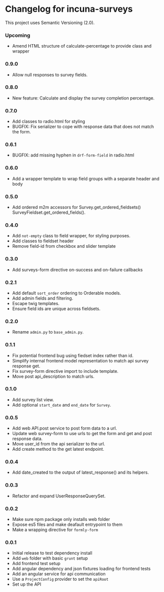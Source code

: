 # Changelog for incuna-surveys

This project uses Semantic Versioning (2.0).

### Upcoming
* Amend HTML structure of calculate-percentage to provide class and wrapper

### 0.9.0
* Allow null responses to survey fields.

### 0.8.0
* New feature: Calculate and display the survey completion percentage.

### 0.7.0
* Add classes to radio.html for styling
* BUGFIX: Fix serializer to cope with response data that does not match the form.

### 0.6.1
* BUGFIX: add missing hyphen in `drf-form-field` in radio.html

### 0.6.0
* Add a wrapper template to wrap field groups with a separate header and body

### 0.5.0
  * Add ordered m2m accessors for Survey.get_ordered_fieldsets() SurveyFieldset.get_ordered_fields().

### 0.4.0
* Add `not-empty` class to field wrapper, for styling purposes.
* Add classes to fieldset header
* Remove field-id from checkbox and slider template

### 0.3.0
* Add surveys-form directive on-success and on-failure callbacks

### 0.2.1
* Add default `sort_order` ordering to Orderable models.
* Add admin fields and filtering.
* Escape twig templates.
* Ensure field ids are unique across fieldsets.

### 0.2.0
* Rename `admin.py` to `base_admin.py`.

### 0.1.1
* Fix potential frontend bug using fiedset index rather than id.
* Simplify internal frontend model representation to match api survey response get.
* Fix survey-form directive import to include template.
* Move post api_description to match urls.

### 0.1.0
* Add survey list view.
* Add optional `start_date` and `end_date` for `Survey`.

### 0.0.5
* Add web API.post service to post form data to a url.
* Update web survey-form to use urls to get the form and get and post response data.
* Move user_id from the api serializer to the url.
* Add create method to the get latest endpoint.

### 0.0.4
* Add date_created to the output of latest_response() and its helpers.

### 0.0.3
* Refactor and expand UserResponseQuerySet.

### 0.0.2
* Make sure npm package only installs web folder
* Expose es5 files and make deafault entrypoint to them
* Make a wrapping directive for `formly-form`

### 0.0.1
* Initial release to test dependency install
* Add `web` folder with basic `grunt` setup
* Add frontend test setup
* Add angular dependency and json fixtures loading for frontend tests
* Add an angular service for api communication
* Use a `ProjectConfig` provider to set the `apiRoot`
* Set up the API

